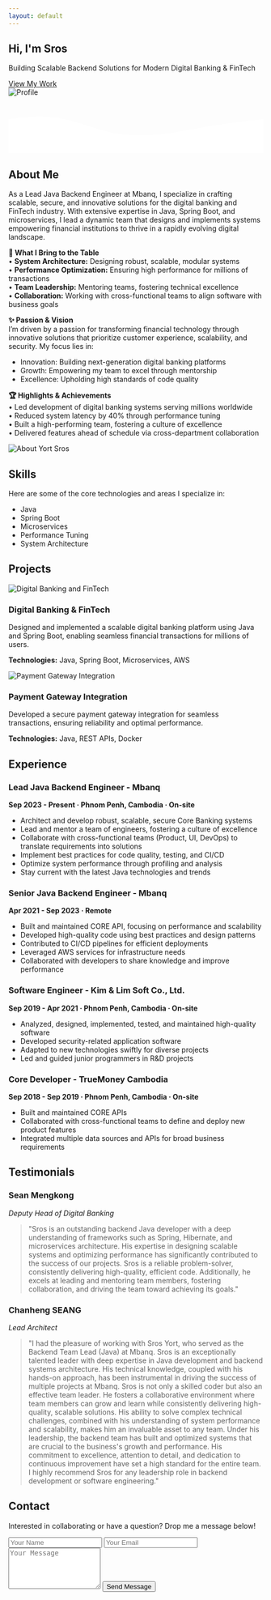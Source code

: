 ```yaml
---
layout: default
---
```


<!-- Hero Section -->
<section class="hero" id="home">
  <div class="container hero-content fade-up">
    <div class="hero-text">
      <h1>Hi, I'm <span>Sros</span></h1>
      <p>Building Scalable Backend Solutions for Modern Digital Banking &amp; FinTech</p>
      <a href="#projects" class="btn-primary">View My Work</a>
    </div>
    <div class="hero-img">
      <!-- Replace with your own image if desired -->
      <img
        src="https://via.placeholder.com/400x400"
        alt="Profile"
        class="profile-pic"
      />
    </div>
  </div>
  <!-- Wave SVG -->
  <div class="wave-container">
    <svg viewBox="0 0 1440 320" preserveAspectRatio="none">
      <path
        fill="#ffffff"
        fill-opacity="1"
        d="M0,128L48,122.7C96,117,192,107,288,122.7C384,139,480,181,576,202.7C672,224,768,224,864,213.3C960,203,1056,181,1152,165.3C1248,149,1344,139,1392,133.3L1440,128L1440,320L1392,320C1344,320,1248,320,1152,320C1056,320,960,320,864,320C768,320,672,320,576,320C480,320,384,320,288,320C192,320,96,320,48,320L0,320Z"
      ></path>
    </svg>
  </div>
</section>

<!-- About Section -->
<section class="section about fade-up" id="about">
  <div class="container section-content">
    <div class="section-title">
      <h2>About Me</h2>
      <div class="underline"></div>
    </div>
    <div class="about-grid">
      <div class="about-text">
        <p>
          As a Lead Java Backend Engineer at Mbanq, I specialize in crafting
          scalable, secure, and innovative solutions for the digital banking
          and FinTech industry. With extensive expertise in Java, Spring Boot,
          and microservices, I lead a dynamic team that designs and implements
          systems empowering financial institutions to thrive in a rapidly
          evolving digital landscape.
        </p>
        <p>
          <strong>💼 What I Bring to the Table</strong><br/>
          • <strong>System Architecture:</strong> Designing robust, scalable, modular systems<br/>
          • <strong>Performance Optimization:</strong> Ensuring high performance for millions of transactions<br/>
          • <strong>Team Leadership:</strong> Mentoring teams, fostering technical excellence<br/>
          • <strong>Collaboration:</strong> Working with cross-functional teams to align software with business goals
        </p>
        <p>
          <strong>✨ Passion &amp; Vision</strong><br/>
          I’m driven by a passion for transforming financial technology through
          innovative solutions that prioritize customer experience,
          scalability, and security. My focus lies in:
        </p>
        <ul>
          <li>Innovation: Building next-generation digital banking platforms</li>
          <li>Growth: Empowering my team to excel through mentorship</li>
          <li>Excellence: Upholding high standards of code quality</li>
        </ul>
        <p>
          <strong>🏆 Highlights &amp; Achievements</strong><br/>
          • Led development of digital banking systems serving millions worldwide<br/>
          • Reduced system latency by 40% through performance tuning<br/>
          • Built a high-performing team, fostering a culture of excellence<br/>
          • Delivered features ahead of schedule via cross-department collaboration
        </p>
      </div>
      <div class="about-img">
        <img
          src="https://via.placeholder.com/500x400"
          alt="About Yort Sros"
        />
      </div>
    </div>
  </div>
</section>

<!-- Skills Section -->
<section class="section fade-up" id="skills">
  <div class="container section-content">
    <div class="section-title">
      <h2>Skills</h2>
      <div class="underline"></div>
    </div>
    <p class="contact-intro">
      Here are some of the core technologies and areas I specialize in:
    </p>
    <ul class="skills-list">
      <li>Java</li>
      <li>Spring Boot</li>
      <li>Microservices</li>
      <li>Performance Tuning</li>
      <li>System Architecture</li>
    </ul>
  </div>
</section>

<!-- Projects Section -->
<section class="section projects fade-up" id="projects">
  <div class="container section-content">
    <div class="section-title">
      <h2>Projects</h2>
      <div class="underline"></div>
    </div>
    <div class="projects-grid">
      <!-- Project 1 -->
      <div class="project-card">
        <img
          src="https://via.placeholder.com/600x400"
          alt="Digital Banking and FinTech"
          class="project-img"
        />
        <div class="project-info">
          <h3>Digital Banking &amp; FinTech</h3>
          <p>
            Designed and implemented a scalable digital banking platform using
            Java and Spring Boot, enabling seamless financial transactions for
            millions of users.
          </p>
          <p><strong>Technologies:</strong> Java, Spring Boot, Microservices, AWS</p>
        </div>
      </div>
      <!-- Project 2 -->
      <div class="project-card">
        <img
          src="https://via.placeholder.com/600x400"
          alt="Payment Gateway Integration"
          class="project-img"
        />
        <div class="project-info">
          <h3>Payment Gateway Integration</h3>
          <p>
            Developed a secure payment gateway integration for seamless
            transactions, ensuring reliability and optimal performance.
          </p>
          <p><strong>Technologies:</strong> Java, REST APIs, Docker</p>
        </div>
      </div>
    </div>
  </div>
</section>

<!-- Experience Section -->
<section class="section fade-up" id="experience">
  <div class="container section-content">
    <div class="section-title">
      <h2>Experience</h2>
      <div class="underline"></div>
    </div>
    <div class="experience-list">
      <!-- Lead Java Backend Engineer - Mbanq -->
      <div class="experience-item">
        <h3>Lead Java Backend Engineer - Mbanq</h3>
        <p><strong>Sep 2023 - Present · Phnom Penh, Cambodia · On-site</strong></p>
        <ul>
          <li>Architect and develop robust, scalable, secure Core Banking systems</li>
          <li>Lead and mentor a team of engineers, fostering a culture of excellence</li>
          <li>Collaborate with cross-functional teams (Product, UI, DevOps) to translate requirements into solutions</li>
          <li>Implement best practices for code quality, testing, and CI/CD</li>
          <li>Optimize system performance through profiling and analysis</li>
          <li>Stay current with the latest Java technologies and trends</li>
        </ul>
      </div>
      <!-- Senior Java Backend Engineer - Mbanq -->
      <div class="experience-item">
        <h3>Senior Java Backend Engineer - Mbanq</h3>
        <p><strong>Apr 2021 - Sep 2023 · Remote</strong></p>
        <ul>
          <li>Built and maintained CORE API, focusing on performance and scalability</li>
          <li>Developed high-quality code using best practices and design patterns</li>
          <li>Contributed to CI/CD pipelines for efficient deployments</li>
          <li>Leveraged AWS services for infrastructure needs</li>
          <li>Collaborated with developers to share knowledge and improve performance</li>
        </ul>
      </div>
      <!-- Software Engineer - Kim & Lim Soft Co., Ltd. -->
      <div class="experience-item">
        <h3>Software Engineer - Kim &amp; Lim Soft Co., Ltd.</h3>
        <p><strong>Sep 2019 - Apr 2021 · Phnom Penh, Cambodia · On-site</strong></p>
        <ul>
          <li>Analyzed, designed, implemented, tested, and maintained high-quality software</li>
          <li>Developed security-related application software</li>
          <li>Adapted to new technologies swiftly for diverse projects</li>
          <li>Led and guided junior programmers in R&D projects</li>
        </ul>
      </div>
      <!-- Core Developer - TrueMoney Cambodia -->
      <div class="experience-item">
        <h3>Core Developer - TrueMoney Cambodia</h3>
        <p><strong>Sep 2018 - Sep 2019 · Phnom Penh, Cambodia · On-site</strong></p>
        <ul>
          <li>Built and maintained CORE APIs</li>
          <li>Collaborated with cross-functional teams to define and deploy new product features</li>
          <li>Integrated multiple data sources and APIs for broad business requirements</li>
        </ul>
      </div>
    </div>
  </div>
</section>

<!-- Testimonials Section -->
<section class="section fade-up" id="testimonials">
  <div class="container section-content">
    <div class="section-title">
      <h2>Testimonials</h2>
      <div class="underline"></div>
    </div>
    <div class="testimonial-list">
      <!-- Testimonial 1 -->
      <div class="testimonial-item">
        <h3>Sean Mengkong</h3>
        <p><em>Deputy Head of Digital Banking</em></p>
        <blockquote>
          "Sros is an outstanding backend Java developer with a deep understanding 
          of frameworks such as Spring, Hibernate, and microservices architecture. 
          His expertise in designing scalable systems and optimizing performance 
          has significantly contributed to the success of our projects. Sros is a 
          reliable problem-solver, consistently delivering high-quality, efficient code. 
          Additionally, he excels at leading and mentoring team members, fostering 
          collaboration, and driving the team toward achieving its goals."
        </blockquote>
      </div>
      <!-- Testimonial 2 -->
      <div class="testimonial-item">
        <h3>Chanheng SEANG</h3>
        <p><em>Lead Architect</em></p>
        <blockquote>
          "I had the pleasure of working with Sros Yort, who served as the Backend 
          Team Lead (Java) at Mbanq. Sros is an exceptionally talented leader with 
          deep expertise in Java development and backend systems architecture. His 
          technical knowledge, coupled with his hands-on approach, has been instrumental 
          in driving the success of multiple projects at Mbanq. Sros is not only a 
          skilled coder but also an effective team leader. He fosters a collaborative 
          environment where team members can grow and learn while consistently delivering 
          high-quality, scalable solutions. His ability to solve complex technical 
          challenges, combined with his understanding of system performance and 
          scalability, makes him an invaluable asset to any team. Under his leadership, 
          the backend team has built and optimized systems that are crucial to the 
          business's growth and performance. His commitment to excellence, attention 
          to detail, and dedication to continuous improvement have set a high standard 
          for the entire team. I highly recommend Sros for any leadership role in 
          backend development or software engineering."
        </blockquote>
      </div>
    </div>
  </div>
</section>

<!-- Contact Section -->
<section class="section contact fade-up" id="contact">
  <div class="container section-content">
    <div class="section-title">
      <h2>Contact</h2>
      <div class="underline"></div>
    </div>
    <p class="contact-intro">
      Interested in collaborating or have a question? Drop me a message below!
    </p>
    <form action="#" class="contact-form">
      <div class="input-group">
        <input
          type="text"
          name="name"
          placeholder="Your Name"
          required
        />
        <input
          type="email"
          name="email"
          placeholder="Your Email"
          required
        />
      </div>
      <textarea
        name="message"
        rows="5"
        placeholder="Your Message"
        required
      ></textarea>
      <button type="submit" class="btn-primary">Send Message</button>
    </form>
  </div>
</section>